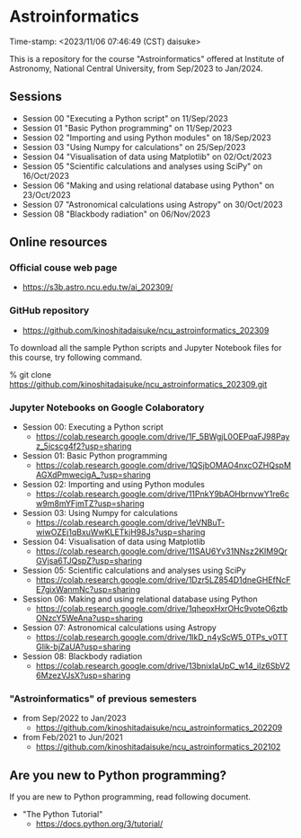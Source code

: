 # Astroinformatics

Time-stamp: <2023/11/06 07:46:49 (CST) daisuke>

This is a repository for the course "Astroinformatics" offered at Institute of Astronomy, National Central University, from Sep/2023 to Jan/2024.

## Sessions

- Session 00 "Executing a Python script" on 11/Sep/2023
- Session 01 "Basic Python programming" on 11/Sep/2023
- Session 02 "Importing and using Python modules" on 18/Sep/2023
- Session 03 "Using Numpy for calculations" on 25/Sep/2023
- Session 04 "Visualisation of data using Matplotlib" on 02/Oct/2023
- Session 05 "Scientific calculations and analyses using SciPy" on 16/Oct/2023
- Session 06 "Making and using relational database using Python" on 23/Oct/2023
- Session 07 "Astronomical calculations using Astropy" on 30/Oct/2023
- Session 08 "Blackbody radiation" on 06/Nov/2023

## Online resources

### Official couse web page

- https://s3b.astro.ncu.edu.tw/ai_202309/

### GitHub repository

- https://github.com/kinoshitadaisuke/ncu_astroinformatics_202309

To download all the sample Python scripts and Jupyter Notebook files for this course, try following command.

% git clone https://github.com/kinoshitadaisuke/ncu_astroinformatics_202309.git

### Jupyter Notebooks on Google Colaboratory

- Session 00: Executing a Python script
  - https://colab.research.google.com/drive/1F_5BWgjL0OEPqaFJ98Payz_5icscg4f2?usp=sharing
- Session 01: Basic Python programming
  - https://colab.research.google.com/drive/1QSjbOMAO4nxcOZHQspMAGXdPmwecigA_?usp=sharing
- Session 02: Importing and using Python modules
  - https://colab.research.google.com/drive/11PnkY9bAOHbrnvwY1re6cw9m8mYFjmTZ?usp=sharing
- Session 03: Using Numpy for calculations
  - https://colab.research.google.com/drive/1eVNBuT-wiwOZEj1qBxuWwKLETkjH98Js?usp=sharing
- Session 04: Visualisation of data using Matplotlib
  - https://colab.research.google.com/drive/11SAU6Yv31NNsz2KIM9QrGVjsa6TJQspZ?usp=sharing
- Session 05: Scientific calculations and analyses using SciPy
  - https://colab.research.google.com/drive/1Dzr5LZ854D1dneGHEfNcFE7gixWanmNc?usp=sharing
- Session 06: Making and using relational database using Python
  - https://colab.research.google.com/drive/1qheoxHxrOHc9voteO6ztbONzcY5WeAna?usp=sharing
- Session 07: Astronomical calculations using Astropy
  - https://colab.research.google.com/drive/1lkD_n4yScW5_0TPs_y0TTGlik-bjZaUA?usp=sharing
- Session 08: Blackbody radiation
  - https://colab.research.google.com/drive/13bnixIaUpC_w14_iIz6SbV26MzezVJsX?usp=sharing

### "Astroinformatics" of previous semesters

- from Sep/2022 to Jan/2023
  - https://github.com/kinoshitadaisuke/ncu_astroinformatics_202209
- from Feb/2021 to Jun/2021
  - https://github.com/kinoshitadaisuke/ncu_astroinformatics_202102

## Are you new to Python programming?

If you are new to Python programming, read following document.

- "The Python Tutorial"
  - https://docs.python.org/3/tutorial/

